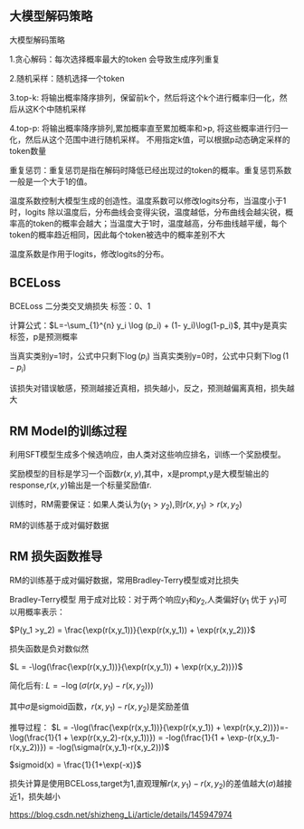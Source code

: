 ## 大模型解码策略
大模型解码策略

1.贪心解码：每次选择概率最大的token   会导致生成序列重复

2.随机采样：随机选择一个token

3.top-k: 将输出概率降序排列，保留前k个，然后将这个k个进行概率归一化，然后从这K个中随机采样

4.top-p: 将输出概率降序排列,累加概率直至累加概率和>p, 将这些概率进行归一化，然后从这个范围中进行随机采样。  不用指定k值，可以根据p动态确定采样的token数量

重复惩罚：重复惩罚是指在解码时降低已经出现过的token的概率。重复惩罚系数一般是一个大于1的值。

温度系数控制大模型生成的创造性。温度系数可以修改logits分布，当温度小于1时，logits 除以温度后，分布曲线会变得尖锐，温度越低，分布曲线会越尖锐，概率高的token的概率会越大；当温度大于1时，温度越高，分布曲线越平缓，每个token的概率趋近相同，因此每个token被选中的概率差别不大

温度系数是作用于logits，修改logits的分布。



## BCELoss

BCELoss 二分类交叉熵损失
标签：0、1

计算公式：$L=-\sum_{1}^{n} y_i \log (p_i) + (1- y_i)\log(1-p_i)$,
其中y是真实标签，p是预测概率

当真实类别y=1时，公式中只剩下$\log (p_i)$
当真实类别y=0时，公式中只剩下$\log (1-p_i)$

该损失对错误敏感，预测越接近真相，损失越小，反之，预测越偏离真相，损失越大

## RM Model的训练过程
利用SFT模型生成多个候选响应，由人类对这些响应排名，训练一个奖励模型。

奖励模型的目标是学习一个函数$r(x,y)$,其中，x是prompt,y是大模型输出的response,$r(x,y)$输出是一个标量奖励值r.

训练时，RM需要保证：如果人类认为$(y_1 > y_2)$,则$r(x,y_1) > r(x,y_2)$

RM的训练基于成对偏好数据


## RM 损失函数推导

RM的训练基于成对偏好数据，常用Bradley-Terry模型或对比损失

Bradley-Terry模型 用于成对比较：对于两个响应$y_1$和$y_2$,人类偏好($y_1$ 优于 $y_1$)可以用概率表示：

$P(y_1 >y_2) = \frac{\exp(r(x,y_1))}{\exp(r(x,y_1)) + \exp(r(x,y_2))}$ 

损失函数是负对数似然

$L = -\log(\frac{\exp(r(x,y_1))}{\exp(r(x,y_1)) + \exp(r(x,y_2))})$

简化后有:
$L = -\log(\sigma(r(x,y_1)- r(x,y_2)))$

其中$\sigma$是sigmoid函数，$r(x,y_1)- r(x,y_2)$是奖励差值

推导过程：
$L = -\log(\frac{\exp(r(x,y_1))}{\exp(r(x,y_1)) + \exp(r(x,y_2))})=-\log(\frac{1}{1 + \exp(r(x,y_2)-r(x,y_1))}) = -log(\frac{1}{1 + \exp-(r(x,y_1)-r(x,y_2))}) = -log(\sigma(r(x,y_1)-r(x,y_2)))$



$sigmoid(x) = \frac{1}{1+\exp(-x)}$

损失计算是使用BCELoss,target为1,直观理解$r(x,y_1)-r(x,y_2)$的差值越大($\sigma$)越接近1，损失越小



https://blog.csdn.net/shizheng_Li/article/details/145947974